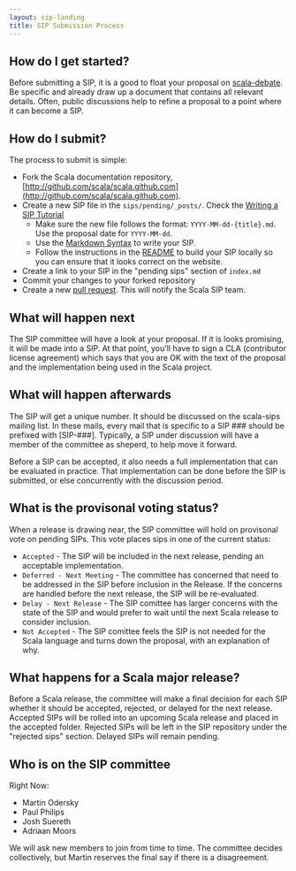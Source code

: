```yaml
---
layout: sip-landing
title: SIP Submission Process
---
```


## How do I get started? ##

Before submitting a SIP, it is a good to float your proposal on [scala-debate](https://groups.google.com/forum/#!forum/scala-debate). Be specific and already draw up a document that contains all relevant details. Often, public discussions help to refine a proposal to a point where it can become a SIP.

## How do I submit? ##

The process to submit is simple:

* Fork the Scala documentation repository, [http://github.com/scala/scala.github.com](http://github.com/scala/scala.github.com).
* Create a new SIP file in the `sips/pending/_posts/`.  Check the [Writing a SIP Tutorial](sip-tutorial.html)
  * Make sure the new file follows the format:  `YYYY-MM-dd-{title}.md`.  Use the proposal date for `YYYY-MM-dd`.
  * Use the [Markdown Syntax](http://daringfireball.net/projects/markdown/syntax) to write your SIP.
  * Follow the instructions in the [README](https://github.com/scala/scala.github.com/blob/gh-pages/README.md) to build your SIP locally so you can ensure that it looks correct on the website.
* Create a link to your SIP in the "pending sips" section of `index.md`
* Commit your changes to your forked repository
* Create a new [pull request](https://github.com/scala/scala.github.com/pull/new/gh-pages).  This will notify the Scala SIP team.

## What will happen next ##

The SIP committee will have a look at your proposal. If it is looks promising, it will be made into a SIP. At that point, you'll have to sign a CLA (contributor license agreement) which says that you are OK with the text of the proposal and the implementation being used in the Scala project.

## What will happen afterwards ##

The SIP will get a unique number. It should be discussed on the scala-sips mailing list. In these mails, every mail that is specific to a SIP ### should be prefixed with \[SIP-###\]. Typically, a SIP under discussion will have a member of the committee as sheperd, to help move it forward.

Before a SIP can be accepted, it also needs a full implementation that can be evaluated in practice. That implementation can be done before the SIP is submitted, or else concurrently with the discussion period.

## What is the provisonal voting status? ##

When a release is drawing near, the SIP committee will hold on provisonal vote on pending SIPs.  This vote places sips in one of the current status:

* `Accepted` - The SIP will be included in the next release, pending an acceptable implementation.
* `Deferred - Next Meeting` - The committee has concerned that need to be addressed in the SIP before inclusion in the Release. If the concerns are handled before the next release, the SIP will be re-evaluated.
* `Delay - Next Release` - The SIP comittee has larger concerns with the state of the SIP and would prefer to wait until the next Scala release to consider inclusion.
* `Not Accepted` - The SIP comittee feels the SIP is not needed for the Scala language and turns down the proposal, with an explanation of why.

## What happens for a Scala major release? ##

Before a Scala release, the committee will make a final decision for each SIP whether it should be accepted, rejected, or delayed for the next release. Accepted SIPs will be rolled into an upcoming Scala release and placed in the accepted folder.  Rejected SIPs will be left in the SIP repository under the "rejected sips" section.  Delayed SIPs will remain pending.
 

## Who is on the SIP committee ##

Right Now:

* Martin Odersky
* Paul Philips
* Josh Suereth
* Adriaan Moors

We will ask new members to join from time to time.   The committee decides collectively, but Martin reserves the final say if there is a disagreement.
